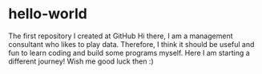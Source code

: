 # hello-world
The first repository I created at GitHub
Hi there, I am a management consultant who likes to play data.  Therefore, I think it should be useful and fun to learn coding and build some programs myself.  Here I am starting a different journey!  Wish me good luck then :)
